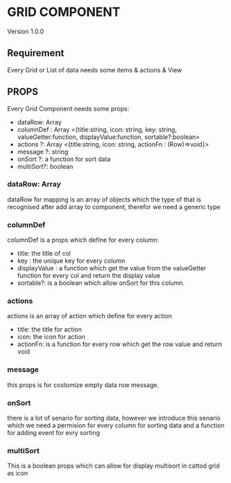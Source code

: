   # GRID COMPONENT
   Version 1.0.0

  ## Requirement
  Every Grid or List of data needs some items & actions & View

  ## PROPS
  Every Grid Component needs some props:  
  - dataRow: Array<T>
  - columnDef : Array <{title:string, icon: string, key: string, valueGetter:function, displayValue:function, sortable?:boolean>
  - actions ?: Array <{title:string, icon: string, actionFn : (Row)=>void}>
  -  message ?: string
  - onSort ?: a function for sort data
  - multiSort?: boolean
  
  ### dataRow: Array<T>
  dataRow for mapping is an array of objects which the type of that is recognised after add array to component, therefor we need  a generic type

  ### columnDef 
  columnDef is a props which define for every column:
  - title: the title of col
  - key : the unique key for every column
  - displayValue : a function which get the value from the valueGetter function for every col and return the display value
  - sortable?: is a boolean which allow onSort for this column. 

  ### actions 
  actions is an array of action which define for every action
  - title: the title for action
  - icon: the icon for action
  - actionFn: is a function for every row which get the row value and return void

  ### message
  this props is for costomize empty data row message.

  ### onSort
  there is a lot of senario for sorting data, however we introduce this senario which we need a permision for every column for sorting data and a function for adding event for evry sorting

  ### multiSort
   This is a boolean props which can allow for display multisort in cattod grid as icon 